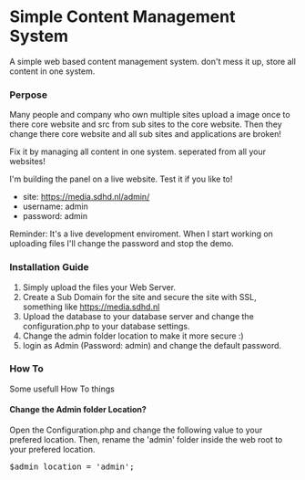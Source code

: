 # Simple Content Management System
A simple web based content management system. don't mess it up, store all content in one system.

### Perpose
Many people and company who own multiple sites upload a image once to there core website and src from sub sites to the core website. Then they change there core website and all sub sites and applications are broken!

Fix it by managing all content in one system. seperated from all your websites!

I'm building the panel on a live website. Test it if you like to!
* site: https://media.sdhd.nl/admin/
* username: admin
* password: admin

Reminder: It's a live development enviroment. When I start working on uploading files I'll change the password and stop the demo.


### Installation Guide
1. Simply upload the files your Web Server.
2. Create a Sub Domain for the site and secure the site with SSL, something like https://media.sdhd.nl
3. Upload the database to your database server and change the configuration.php to your database settings.
4. Change the admin folder location to make it more secure :)
5. login as Admin (Password: admin) and change the default password.


### How To
Some usefull How To things

#### Change the Admin folder Location?
Open the Configuration.php and change the following value to your prefered location. Then, rename the 'admin' folder inside the web root to your prefered location.
<pre>$admin_location = 'admin';</pre>

